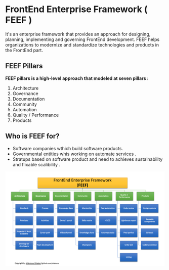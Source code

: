 # FrontEnd Enterprise Framework ( FEEF )

It's an enterprise framework that provides an approach for designing, planning, implementing and governing FrontEnd development. 
FEEF helps organizations to modernize and standardize technologies and products in the FrontEnd part.


## FEEF Pillars
**FEEF pillars is a high-level approach that modeled at seven pillars :**  

 1. Architecture
 2. Governance
 3. Documentation
 4. Community
 5. Automation
 6. Quality / Performance
 7. Products

##  Who is FEEF for? 

 - Software companies wthich build software products.
 - Governmental entities whis working on automate services .
 - Stratups based on software product and need to achieves sustainability and flixable scalibility .
 
![enter image description here](https://github.com/shakercs/FEEF/blob/main/image.png?raw=true)
